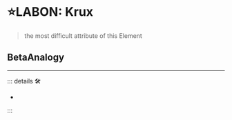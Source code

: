 # ⭐<labor>LABON: Krux</labor>

> the most difficult attribute of this Element

## <beta>BetaAnalogy</beta>

---

<!-- =================================================== -->
<!-- =================================================== -->
<!-- =================================================== -->
<!-- =================================================== -->
<!-- =================================================== -->
::: details 🛠

-

:::

